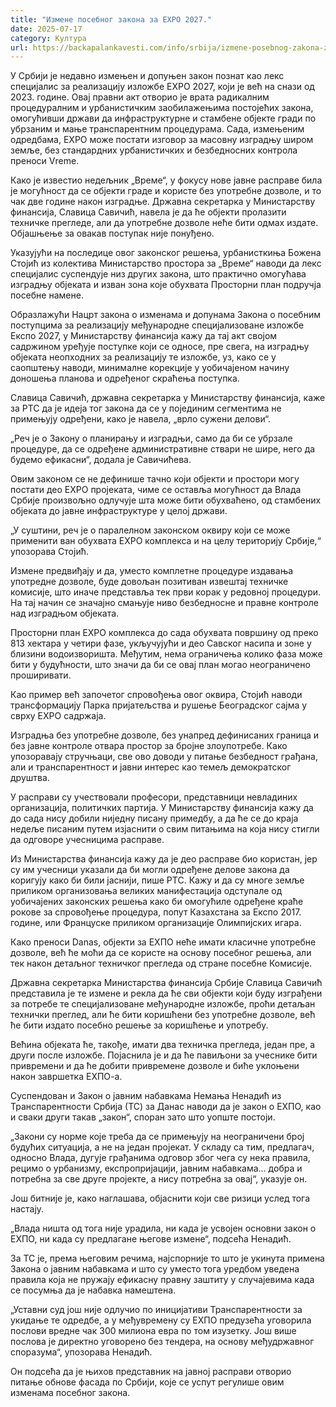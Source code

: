 ```yaml
---
title: "Измене посебног закона за EXPO 2027."
date: 2025-07-17
category: Култура
url: https://backapalankavesti.com/info/srbija/izmene-posebnog-zakona-za-expo-2027/
---
```


У Србији је недавно измењен и допуњен закон познат као лекс специјалис за реализацију изложбе EXPO 2027, који је већ на снази од 2023. године. Овај правни акт отворио је врата радикалним процедуралним и урбанистичким заобилажењима постојећих закона, омогућивши држави да инфраструктурне и стамбене објекте гради по убрзаним и мање транспарентним процедурама. Сада, измењеним одредбама, EXPO може постати изговор за масовну изградњу широм земље, без стандардних урбанистичких и безбедносних контрола преноси Vreme.

Како је известио недељник „Време“, у фокусу нове јавне расправе била је могућност да се објекти граде и користе без употребне дозволе, и то чак две године након изградње. Државна секретарка у Министарству финансија, Славица Савичић, навела је да ће објекти пролазити техничке прегледе, али да употребне дозволе неће бити одмах издате. Објашњење за овакав поступак није понуђено.

Указујући на последице овог законског решења, урбанисткиња Божена Стојић из колектива Министарство простора за „Време“ наводи да лекс специјалис суспендује низ других закона, што практично омогућава изградњу објеката и изван зона које обухвата Просторни план подручја посебне намене.

Образлажући Нацрт закона о изменама и допунама Закона о посебним поступцима за реализацију међународне специјализоване изложбе Експо 2027, у Министарству финансија кажу да тај акт својом садржином уређује поступке који се односе, пре свега, на изградњу објеката неопходних за реализацију те изложбе, уз, како се у саопштењу наводи, минималне корекције у уобичајеном начину доношења планова и одређеног скраћења поступка.

Славица Савичић, државна секретарка у Министарству финансија, каже за РТС да је идеја тог закона да се у појединим сегментима не примењују одређени, како је навела, „врло сужени делови“.

„Реч је о Закону о планирању и изградњи, само да би се убрзале процедуре, да се одређене административне ствари не шире, него да будемо ефикасни“, додала је Савичићева.

Овим законом се не дефинише тачно који објекти и простори могу постати део EXPO пројеката, чиме се оставља могућност да Влада Србије произвољно одлучује шта може бити обухваћено, од стамбених објеката до јавне инфраструктуре у целој држави.

„У суштини, реч је о паралелном законском оквиру који се може применити ван обухвата EXPO комплекса и на целу територију Србије,“ упозорава Стојић.

Измене предвиђају и да, уместо комплетне процедуре издавања употредне дозволе, буде довољан позитиван извештај техничке комисије, што иначе представља тек први корак у редовној процедури. На тај начин се значајно смањује ниво безбедносне и правне контроле над изградњом објеката.

Просторни план EXPO комплекса до сада обухвата површину од преко 813 хектара у четири фазе, укључујући и део Савског насипа и зоне у близини водоизворишта. Међутим, нема ограничења колико фаза може бити у будућности, што значи да би се овај план могао неограничено проширивати.

Као пример већ започетог спровођења овог оквира, Стојић наводи трансформацију Парка пријатељства и рушење Београдског сајма у сврху EXPO садржаја.

Изградња без употребне дозволе, без унапред дефинисаних граница и без јавне контроле отвара простор за бројне злоупотребе. Како упозоравају стручњаци, све ово доводи у питање безбедност грађана, али и транспарентност и јавни интерес као темељ демократског друштва.

У расправи су учествовали професори, представници невладиних организација, политичких партија. У Министарству финансија кажу да до сада нису добили ниједну писану примедбу, а да ће се до краја недеље писаним путем изјаснити о свим питањима на која нису стигли да одговоре учесницима расправе.

Из Министарства финансија кажу да је део расправе био користан, јер су им учесници указали да би могли одређене делове закона да коригују како би били јаснији, пише РТС. Кажу и да су многе земље приликом организовања великих манифестација одступале од уобичајених законских решења како би омогућиле одређене краће рокове за спровођење процедура, попут Казахстана за Експо 2017. године, или Француске приликом организације Олимпијских игара.

Како преноси Danas, објекти за ЕXПО неће имати класичне употребне дозволе, већ ће моћи да се користе на основу посебног решења, али тек након детаљног техничког прегледа од стране посебне Комисије.

Државна секретарка Министарства финансија Србије Славица Савичић представила је те измене и рекла да ће сви објекти који буду изграђени за потребе те специјализоване међународне изложбе, проћи детаљан технички преглед, али ће бити коришћени без употребне дозволе, већ ће бити издато посебно решење за коришћење и употребу.

Већина објеката ће, такође, имати два техничка прегледа, један пре, а други после изложбе. Појаснила је и да ће павиљони за учеснике бити привремени и да ће добити привремене дозволе и биће уклоњени након завршетка ЕXПО-а.

Суспендован и Закон о јавним набавкама
Немања Ненадић из Транспарентности Србија (ТС) за Данас наводи да је закон о ЕXПО, као и сваки други такав „закон“, споран зато што уопште постоји.

„Закони су норме које треба да се примењују на неограничени број будућих ситуација, а не на један пројекат. У складу са тим, предлагач, односно Влада, дугује грађанима одговор због чега су нека правила, рецимо о урбанизму, експропријацији, јавним набавкама… добра и потребна за све друге пројекте, а нису потребна за овај“, указује он.

Још битније је, како наглашава, објаснити који све ризици услед тога настају.

„Влада ништа од тога није урадила, ни када је усвојен основни закон о ЕXПО, ни када су предлагане његове измене“, подсећа Ненадић.

За ТС је, према његовим речима, најспорније то што је укинута примена Закона о јавним набавкама и што су уместо тога уредбом уведена правила која не пружају ефикасну правну заштиту у случајевима када се посумња да је набавка намештена.

„Уставни суд још није одлучио по иницијативи Транспарентности за укидање те одредбе, а у међувремену су ЕXПО предузећа уговорила послови вредне чак 300 милиона евра по том изузетку. Још више послова је директно уговорено без тендера, на основу међудржавног споразума“, упозорава Ненадић.

Он подсећа да је њихов представник на јавној расправи отворио питање обнове фасада по Србији, које се успут регулише овим изменама посебног закона.
